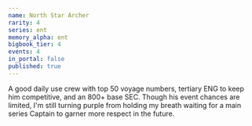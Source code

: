 ```yaml
---
name: North Star Archer
rarity: 4
series: ent
memory_alpha: ent
bigbook_tier: 4
events: 4
in_portal: false
published: true
---
```


A good daily use crew with top 50 voyage numbers, tertiary ENG to keep him competitive, and an 800+ base SEC. Though his event chances are limited, I'm still turning purple from holding my breath waiting for a main series Captain to garner more respect in the future.
